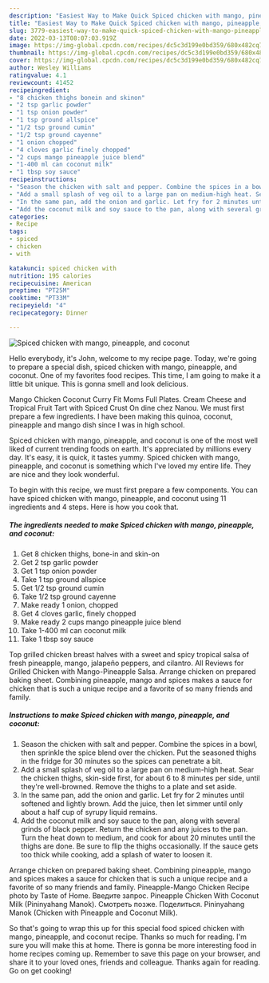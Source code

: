 ```yaml
---
description: "Easiest Way to Make Quick Spiced chicken with mango, pineapple, and coconut"
title: "Easiest Way to Make Quick Spiced chicken with mango, pineapple, and coconut"
slug: 3779-easiest-way-to-make-quick-spiced-chicken-with-mango-pineapple-and-coconut
date: 2022-03-13T08:07:03.919Z
image: https://img-global.cpcdn.com/recipes/dc5c3d199e0bd359/680x482cq70/spiced-chicken-with-mango-pineapple-and-coconut-recipe-main-photo.jpg
thumbnail: https://img-global.cpcdn.com/recipes/dc5c3d199e0bd359/680x482cq70/spiced-chicken-with-mango-pineapple-and-coconut-recipe-main-photo.jpg
cover: https://img-global.cpcdn.com/recipes/dc5c3d199e0bd359/680x482cq70/spiced-chicken-with-mango-pineapple-and-coconut-recipe-main-photo.jpg
author: Wesley Williams
ratingvalue: 4.1
reviewcount: 41452
recipeingredient:
- "8 chicken thighs bonein and skinon"
- "2 tsp garlic powder"
- "1 tsp onion powder"
- "1 tsp ground allspice"
- "1/2 tsp ground cumin"
- "1/2 tsp ground cayenne"
- "1 onion chopped"
- "4 cloves garlic finely chopped"
- "2 cups mango pineapple juice blend"
- "1-400 ml can coconut milk"
- "1 tbsp soy sauce"
recipeinstructions:
- "Season the chicken with salt and pepper. Combine the spices in a bowl, then sprinkle the spice blend over the chicken. Put the seasoned thighs in the fridge for 30 minutes so the spices can penetrate a bit."
- "Add a small splash of veg oil to a large pan on medium-high heat. Sear the chicken thighs, skin-side first, for about 6 to 8 minutes per side, until they&#39;re well-browned. Remove the thighs to a plate and set aside."
- "In the same pan, add the onion and garlic. Let fry for 2 minutes until softened and lightly brown. Add the juice, then let simmer until only about a half cup of syrupy liquid remains."
- "Add the coconut milk and soy sauce to the pan, along with several grinds of black pepper. Return the chicken and any juices to the pan. Turn the heat down to medium, and cook for about 20 minutes until the thighs are done. Be sure to flip the thighs occasionally. If the sauce gets too thick while cooking, add a splash of water to loosen it."
categories:
- Recipe
tags:
- spiced
- chicken
- with

katakunci: spiced chicken with 
nutrition: 195 calories
recipecuisine: American
preptime: "PT25M"
cooktime: "PT33M"
recipeyield: "4"
recipecategory: Dinner

---
```



![Spiced chicken with mango, pineapple, and coconut](https://img-global.cpcdn.com/recipes/dc5c3d199e0bd359/680x482cq70/spiced-chicken-with-mango-pineapple-and-coconut-recipe-main-photo.jpg)

Hello everybody, it's John, welcome to my recipe page. Today, we're going to prepare a special dish, spiced chicken with mango, pineapple, and coconut. One of my favorites food recipes. This time, I am going to make it a little bit unique. This is gonna smell and look delicious.

Mango Chicken Coconut Curry Fit Moms Full Plates. Cream Cheese and Tropical Fruit Tart with Spiced Crust On dine chez Nanou. We must first prepare a few ingredients. I have been making this quinoa, coconut, pineapple and mango dish since I was in high school.

Spiced chicken with mango, pineapple, and coconut is one of the most well liked of current trending foods on earth. It's appreciated by millions every day. It's easy, it is quick, it tastes yummy. Spiced chicken with mango, pineapple, and coconut is something which I've loved my entire life. They are nice and they look wonderful.


To begin with this recipe, we must first prepare a few components. You can have spiced chicken with mango, pineapple, and coconut using 11 ingredients and 4 steps. Here is how you cook that.

<!--inarticleads1-->

##### The ingredients needed to make Spiced chicken with mango, pineapple, and coconut:

1. Get 8 chicken thighs, bone-in and skin-on
1. Get 2 tsp garlic powder
1. Get 1 tsp onion powder
1. Take 1 tsp ground allspice
1. Get 1/2 tsp ground cumin
1. Take 1/2 tsp ground cayenne
1. Make ready 1 onion, chopped
1. Get 4 cloves garlic, finely chopped
1. Make ready 2 cups mango pineapple juice blend
1. Take 1-400 ml can coconut milk
1. Take 1 tbsp soy sauce


Top grilled chicken breast halves with a sweet and spicy tropical salsa of fresh pineapple, mango, jalapeño peppers, and cilantro. All Reviews for Grilled Chicken with Mango-Pineapple Salsa. Arrange chicken on prepared baking sheet. Combining pineapple, mango and spices makes a sauce for chicken that is such a unique recipe and a favorite of so many friends and family. 

<!--inarticleads2-->

##### Instructions to make Spiced chicken with mango, pineapple, and coconut:

1. Season the chicken with salt and pepper. Combine the spices in a bowl, then sprinkle the spice blend over the chicken. Put the seasoned thighs in the fridge for 30 minutes so the spices can penetrate a bit.
1. Add a small splash of veg oil to a large pan on medium-high heat. Sear the chicken thighs, skin-side first, for about 6 to 8 minutes per side, until they&#39;re well-browned. Remove the thighs to a plate and set aside.
1. In the same pan, add the onion and garlic. Let fry for 2 minutes until softened and lightly brown. Add the juice, then let simmer until only about a half cup of syrupy liquid remains.
1. Add the coconut milk and soy sauce to the pan, along with several grinds of black pepper. Return the chicken and any juices to the pan. Turn the heat down to medium, and cook for about 20 minutes until the thighs are done. Be sure to flip the thighs occasionally. If the sauce gets too thick while cooking, add a splash of water to loosen it.


Arrange chicken on prepared baking sheet. Combining pineapple, mango and spices makes a sauce for chicken that is such a unique recipe and a favorite of so many friends and family. Pineapple-Mango Chicken Recipe photo by Taste of Home. Введите запрос. Pineapple Chicken With Coconut Milk (Pininyahang Manok). Смотреть позже. Поделиться. Pininyahang Manok (Chicken with Pineapple and Coconut Milk). 

So that's going to wrap this up for this special food spiced chicken with mango, pineapple, and coconut recipe. Thanks so much for reading. I'm sure you will make this at home. There is gonna be more interesting food in home recipes coming up. Remember to save this page on your browser, and share it to your loved ones, friends and colleague. Thanks again for reading. Go on get cooking!
